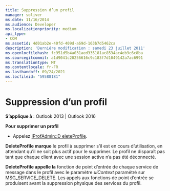 ```yaml
---
title: Suppression d’un profil
manager: soliver
ms.date: 11/16/2014
ms.audience: Developer
ms.localizationpriority: medium
api_type:
- COM
ms.assetid: 4d01ab2e-40fd-409d-a69d-163b7d5462ca
description: 'Derniére modification : samedi 23 juillet 2011'
ms.openlocfilehash: fc951d5b4a031aed335181ac8534ac4eb9c6c8ba
ms.sourcegitcommit: a1d9041c20256616c9c183f7d1049142a7ac6991
ms.translationtype: MT
ms.contentlocale: fr-FR
ms.lasthandoff: 09/24/2021
ms.locfileid: "59588181"
---
```

# <a name="deleting-a-profile"></a>Suppression d’un profil

  
  
**S’applique à** : Outlook 2013 | Outlook 2016 
  
 **Pour supprimer un profil**
  
- Appelez [IProfAdmin::D eleteProfile](iprofadmin-deleteprofile.md).
    
 **DeleteProfile marque** le profil à supprimer s’il est en cours d’utilisation, en attendant qu’il ne soit plus actif pour le supprimer. Le profil ne disparaît pas tant que chaque client avec une session active n’a pas été déconnecté. 
  
 **DeleteProfile appelle la** fonction de point d’entrée de chaque service de message dans le profil avec le paramètre  _ulContext_ paramétré sur MSG_SERVICE_DELETE. Les appels aux fonctions de point d’entrée se produisent avant la suppression physique des services du profil. 
  

